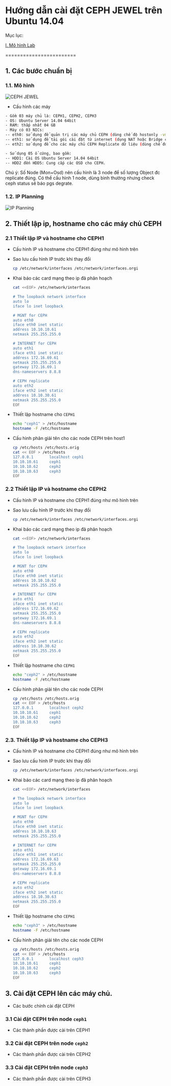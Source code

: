 # Hướng dẫn cài đặt CEPH JEWEL trên Ubuntu 14.04
Mục lục:

[I. Mô hình Lab](#1)

========================

<a name="1"></a>
## 1. Các bước chuẩn bị
### 1.1. Mô hình

![CEPH JEWEL](../images/mohinh-ceph-jewel.png)

- Cấu hình các máy

```sh
- Gồm 03 máy chủ là: CEPH1, CEPH2, CEPH3
- OS: Ubuntu Server 14.04 64bit
- RAM: thấp nhất 04 GB
- Máy có 03 NICs: 
-- eth0: sử dụng để quản trị các máy chủ CEPH (dùng chế độ hostonly -vmnet10 của Vmware workstation)
-- eth1: sử dụng để tải gói cài đặt từ internet (dụng NAT hoặc Bridge của Vmware workstation)
-- eth2: sử dụng để cho các máy chủ CEPH Replicate dữ liệu (dùng chế độ hostonly - vmnet12- của Vmware workstation)

- Sử dụng 05 ổ cứng, bao gồm:
-- HDD1: Cài OS Ubuntu Server 14.04 64bit
-- HDD2 đến HDD5: Cung cấp các OSD cho CEPH.
```

Chú ý: Số Node (Mon+Osd) nên cấu hình là 3 node để số lượng Object đc replicate đúng. Có thể cấu hình 1 node, dùng bình thường nhưng check ceph status sẽ báo pgs degrate.

###  1.2. IP Planning

![IP Planning](../images/ip-planning-for-ceph.png)

## 2. Thiết lập ip, hostname cho các máy chủ CEPH
### 2.1 Thiết lập IP và hostname cho CEPH1
- Cấu hình IP và hostname cho CEPH1 đúng như mô hình trên

- Sao lưu cấu hình IP trước khi thay đổi
	```sh
	cp /etc/network/interfaces /etc/network/interfaces.orgi
	```

- Khai báo các card mạng theo ip đã phân hoạch
	```sh
	cat <<EOF> /etc/network/interfaces

	# The loopback network interface
	auto lo
	iface lo inet loopback

	# MGNT for CEPH
	auto eth0
	iface eth0 inet static
	address 10.10.10.61
	netmask 255.255.255.0 

	# INTERNET for CEPH
	auto eth1
	iface eth1 inet static
	address 172.16.69.61
	netmask 255.255.255.0
	gateway 172.16.69.1
	dns-nameservers 8.8.8

	# CEPH replicate 
	auto eth2
	iface eth2 inet static
	address 10.10.30.61
	netmask 255.255.255.0 
	EOF

- Thiết lập hostname cho `CEPH1`
	```sh
	echo "ceph1" > /etc/hostname
	hostname -F /etc/hostname
	```

- Cấu hình phân giải tên cho các node CEPH trên host1
	```sh
	cp /etc/hosts /etc/hosts.orig
	cat << EOF > /etc/hosts
	127.0.0.1       localhost ceph1
	10.10.10.61    	ceph1
	10.10.10.62  	ceph2
	10.10.10.63 	ceph3
	EOF
	```


### 2.2 Thiết lập IP và hostname cho CEPH2
- Cấu hình IP và hostname cho CEPH1 đúng như mô hình trên

- Sao lưu cấu hình IP trước khi thay đổi
	```sh
	cp /etc/network/interfaces /etc/network/interfaces.orgi
	```

- Khai báo các card mạng theo ip đã phân hoạch
	```sh
	cat <<EOF> /etc/network/interfaces

	# The loopback network interface
	auto lo
	iface lo inet loopback

	# MGNT for CEPH
	auto eth0
	iface eth0 inet static
	address 10.10.10.62
	netmask 255.255.255.0 

	# INTERNET for CEPH
	auto eth1
	iface eth1 inet static
	address 172.16.69.62
	netmask 255.255.255.0
	gateway 172.16.69.1
	dns-nameservers 8.8.8

	# CEPH replicate 
	auto eth2
	iface eth2 inet static
	address 10.10.30.62
	netmask 255.255.255.0 
	EOF

- Thiết lập hostname cho `CEPH1`
	```sh
	echo "ceph2" > /etc/hostname
	hostname -F /etc/hostname
	```

- Cấu hình phân giải tên cho các node CEPH
	```sh
	cp /etc/hosts /etc/hosts.orig
	cat << EOF > /etc/hosts
	127.0.0.1       localhost ceph2
	10.10.10.61    	ceph1
	10.10.10.62  	ceph2
	10.10.10.63 	ceph3
	EOF
	```


### 2.3. Thiết lập IP và hostname cho CEPH3
- Cấu hình IP và hostname cho CEPH1 đúng như mô hình trên

- Sao lưu cấu hình IP trước khi thay đổi
	```sh
	cp /etc/network/interfaces /etc/network/interfaces.orgi
	```

- Khai báo các card mạng theo ip đã phân hoạch
	```sh
	cat <<EOF> /etc/network/interfaces

	# The loopback network interface
	auto lo
	iface lo inet loopback

	# MGNT for CEPH
	auto eth0
	iface eth0 inet static
	address 10.10.10.63
	netmask 255.255.255.0 

	# INTERNET for CEPH
	auto eth1
	iface eth1 inet static
	address 172.16.69.63
	netmask 255.255.255.0
	gateway 172.16.69.1
	dns-nameservers 8.8.8

	# CEPH replicate 
	auto eth2
	iface eth2 inet static
	address 10.10.30.63
	netmask 255.255.255.0 
	EOF

- Thiết lập hostname cho `CEPH1`
	```sh
	echo "ceph3" > /etc/hostname
	hostname -F /etc/hostname
	```

- Cấu hình phân giải tên cho các node CEPH
	```sh
	cp /etc/hosts /etc/hosts.orig
	cat << EOF > /etc/hosts
	127.0.0.1       localhost ceph3
	10.10.10.61    	ceph1
	10.10.10.62  	ceph2
	10.10.10.63 	ceph3
	EOF
	```

## 3. Cài đặt CEPH lên các máy chủ.
- Các bước chính cài đặt CEPH 

### 3.1 Cài đặt CEPH trên node `ceph1`
- Các thành phần được cài trên CEPH1

### 3.2 Cài đặt CEPH trên node `ceph2`
- Các thành phần được cài trên CEPH2

### 3.3 Cài đặt CEPH trên node `ceph3`
- Các thành phần được cài trên CEPH3